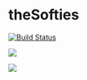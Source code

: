 # theSofties

[![Build Status](https://travis-ci.org/basbeu/theSofties.svg?branch=master)](https://travis-ci.org/basbeu/theSofties)

<a href="https://codeclimate.com/github/basbeu/theSofties/maintainability"><img src="https://api.codeclimate.com/v1/badges/ca33d5d2d2e82d260e05/maintainability" /></a>

<a href="https://codeclimate.com/github/basbeu/theSofties/test_coverage"><img src="https://api.codeclimate.com/v1/badges/ca33d5d2d2e82d260e05/test_coverage" /></a>